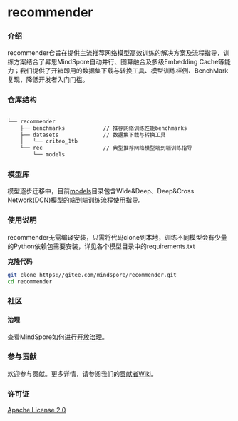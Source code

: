 # recommender

### 介绍

recommender仓旨在提供主流推荐网络模型高效训练的解决方案及流程指导，训练方案结合了昇思MindSpore自动并行、图算融合及多级Embedding Cache等能力；我们提供了开箱即用的数据集下载与转换工具、模型训练样例、BenchMark复现，降低开发者入门门槛。

### 仓库结构 

```bash

└── recommender
    ├── benchmarks            // 推荐网络训练性能benchmarks
    ├── datasets              // 数据集下载与转换工具
    │   └── criteo_1tb
    └── rec                   // 典型推荐网络模型端到端训练指导
        └── models
```

### 模型库

模型逐步迁移中，目前[models](rec/models)目录包含Wide&Deep、Deep&Cross Network(DCN)模型的端到端训练流程使用指导。


### 使用说明

recommender无需编译安装，只需将代码clone到本地，训练不同模型会有少量的Python依赖包需要安装，详见各个模型目录中的requirements.txt

**克隆代码**

```bash
git clone https://gitee.com/mindspore/recommender.git
cd recommender
```

### 社区
#### 治理
查看MindSpore如何进行[开放治理](https://gitee.com/mindspore/community/blob/master/governance.md)。

### 参与贡献

欢迎参与贡献。更多详情，请参阅我们的[贡献者Wiki](https://gitee.com/mindspore/mindspore/blob/master/CONTRIBUTING.md)。

### 许可证
[Apache License 2.0](https://gitee.com/mindspore/recommender/blob/master/LICENSE)